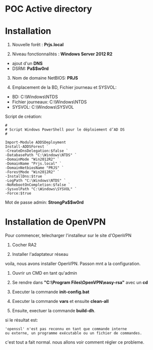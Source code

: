 # POC Active directory

# Installation

1. Nouvelle forêt : **Prjs.local**

2. Niveau fonctionnalités : **Windows Server 2012 R2**

  - ajout d'un **DNS**
  - DSRM: **Pa$$w0rd**


3. Nom de domaine NetBIOS: **PRJS**

4. Emplacement de la BD, Fichier journeau et SYSVOL:

  - BD: C:\Windows\NTDS
  - Fichier journeaux: C:\Windows\NTDS
  - SYSVOL: C:\Windows\SYSVOL

Script de création:

```
#
# Script Windows PowerShell pour le déploiement d’AD DS
#

Import-Module ADDSDeployment
Install-ADDSForest `
-CreateDnsDelegation:$false `
-DatabasePath "C:\Windows\NTDS" `
-DomainMode "Win2012R2" `
-DomainName "Prjs.local" `
-DomainNetbiosName "PRJS" `
-ForestMode "Win2012R2" `
-InstallDns:$true `
-LogPath "C:\Windows\NTDS" `
-NoRebootOnCompletion:$false `
-SysvolPath "C:\Windows\SYSVOL" `
-Force:$true
```

Mot de passe admin: **StrongPa$$w0rd**

# Installation de OpenVPN

Pour commencer, telecharger l'installeur sur le site d'OpenVPN

1. Cocher RA2

2. Installer l'adaptateur réseau

voila, nous avons installer OpenVPN. Passon mnt a la configuration.

1. Ouvrir un CMD en tant qu'admin

2. Se rendre dans **"C:\Program Files\OpenVPN\easy-rsa"** avec un **cd**

3. Executer la commande **init-config.bat**

4. Executer la commande **vars** et ensuite **clean-all**

5. Ensuite, exectuer la commande **build-dh**.


si le résultat est:
```
'openssl' n'est pas reconnu en tant que commande interne
ou externe, un programme exécutable ou un fichier de commandes.
```

c'est tout a fait normal. nous allons voir comment régler ce probleme.
